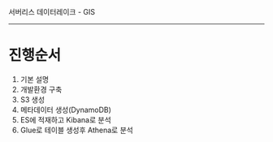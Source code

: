 서버리스 데이터레이크 - GIS

---

# 진행순서
1. 기본 설명
2. 개발환경 구축
3. S3 생성
4. 메타데이터 생성(DynamoDB)
5. ES에 적재하고 Kibana로 분석
6. Glue로 테이블 생성후 Athena로 분석


